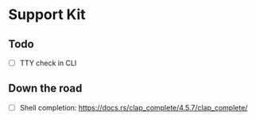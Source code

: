 # Support Kit

## Todo

- [ ] TTY check in CLI

## Down the road

- [ ] Shell completion: <https://docs.rs/clap_complete/4.5.7/clap_complete/>
